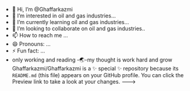 - 👋 Hi, I’m @Ghaffarkazmi
- 👀 I’m interested in oil and gas industries...
- 🌱 I’m currently learning  oil and gas industries...
- 💞️ I’m looking to collaborate on oil and gas industries..
- 📫 How to reach me ...
- 😄 Pronouns: ...
- ⚡ Fun fact: ...
- only working and reading
-🌏-my thought is work hard and grow
Ghaffarkazmi/Ghaffarkazmi is a ✨ special ✨ repository because its `README.md` (this file) appears on your GitHub profile.
You can click the Preview link to take a look at your changes.
--->
